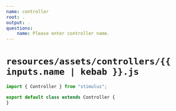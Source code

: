```yaml
---
name: controller
root: .
output: .
questions:
    name: Please enter controller name.
---
```


# `resources/assets/controllers/{{ inputs.name | kebab }}.js`

```javascript
import { Controller } from "stimulus";

export default class extends Controller {
}

```
